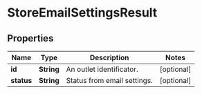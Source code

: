 
# StoreEmailSettingsResult

## Properties
Name | Type | Description | Notes
------------ | ------------- | ------------- | -------------
**id** | **String** | An outlet identificator. |  [optional]
**status** | **String** | Status from email settings. |  [optional]



